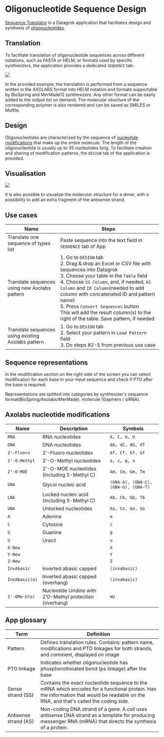 # Oligonucleotide Sequence Design

[Sequence Translator](https://public.datagrok.ai/apps/SequenceTranslator/) is a Datagrok application that facilitates design and synthesis of [oligonucleotides](https://en.wikipedia.org/wiki/Oligonucleotide).

## Translation

To facilitate translation of oligonucleotide sequences across different notations, such as FASTA or HELM, or formats used by specific synthesizers, the application provides a dedicated `SEQUENCE` tab:

![](img/st-sequence.png)

In the provided example, the translation is performed from a sequence written in the AXOLABS format into HELM notation and formats supportable by BioSpring and MerMade12 synthesizers. Any other format can be easily added to the output list on demand. The molecular structure of the corresponding polymer is also rendered and can be saved as SMILES or Molfile.

## Design

Oligonucleotides are characterized by the sequence
of [nucleotide modifications](https://github.com/datagrok-ai/public/tree/master/packages/SequenceTranslator#axolabs-nucleotide-modifications)
that make up the entire molecule. The length of the oligonucleotide is usually up to 35 nucleotides long. To facilitate creation and sharing of modification patterns, the `DESIGN` tab of the application is provided.

## Visualisation

![](img/st-duplex.png)

It is also possible to visualize the molecular structure for a dimer, with a possibility to add an extra fragment of the antisense strand.

## Use cases

| Name                                               | Steps                                                                                                                                                                                                                                                                                                                                                                                                                      |
|----------------------------------------------------|----------------------------------------------------------------------------------------------------------------------------------------------------------------------------------------------------------------------------------------------------------------------------------------------------------------------------------------------------------------------------------------------------------------------------|
| Translate one sequence of types list               | Paste sequence into the text field in `SEQUENCE` tab of App                                                                                                                                                                                                                                                                                                                                                                    |
| Translate sequences using new Axolabs pattern      | 1. Go to `DESIGN` tab <br/>2. Drag & drop an Excel or CSV file with sequences into Datagrok <br/>3. Choose your table in the `Table` field <br/>4. Choose `SS Column`, and, if needed, `AS Column` and `ID Column`(needed to add column with concatenated ID and pattern name) <br/>5. Press `Convert Sequences` button  <br/>This will add the result column(s) to the right of the table. Save pattern, if needed       |
| Translate sequences using existing Axolabs pattern | 1. Go to `DESIGN` tab <br/>2. Select your pattern in `Load Pattern` field <br/>3. Do steps #2-5 from previous use case                                                                                                                                                                                                                                                                                                    |

## Sequence representations

In the modification section on the right side of the screen you can select modification for each base in your input
sequence and check if PTO after the base is required.

Representations are splitted into categories by synthesizer's sequence format(BioSpring/Axolabs/MerMade).
molecule (Gapmers / siRNA).

## Axolabs nucleotide modifications

| Name           | Description                                              | Symbols                              |
|----------------|----------------------------------------------------------|--------------------------------------|
| `RNA`          | RNA nucleotides                                          | `A, C, G, U`                         |
| `DNA`          | DNA nucleotides                                          | `dA, dC, dG, dT`                     |
| `2'-Fluoro`    | 2'-Fluoro nucleotides                                    | `Af, Cf, Gf, Uf`                     |
| `2'-O-Methyl`  | 2'-O-Methyl nucleotides                                  | `a, c, g, u`                         |
| `2'-O-MOE`     | 2'-O-MOE nucleotides (including 5-Methyl C)              | `Am, Cm, Gm, Tm`                     |
| `GNA`          | Glycol nucleic acid                                      | `(GNA-A), (GNA-C), (GNA-G), (GNA-T)` |
| `LNA`          | Locked nucleic acid (including 5-Methyl C)               | `Ab, Cb, Gb, Tb`                     |
| `UNA`          | Unlocked nucleotides                                     | `Ao, Co, Go, Uo`                     |
| `A`            | Adenine                                                  | `a`                                  |
| `C`            | Cytosine                                                 | `c`                                  |
| `G`            | Guanine                                                  | `g`                                  |
| `U`            | Uracil                                                   | `u`                                  |
| `X-New`        |                                                          | `X`                                  |
| `Y-New`        |                                                          | `Y`                                  |
| `Z-New`        |                                                          | `Z`                                  |
| `InvAbasic`    | Inverted abasic capped                                   | `(invabasic)`                        |
| `InvAbasic(o)` | Inverted abasic capped (overhang)                        | `(invabasic)`                        |
| `2'-OMe-U(o)`  | Nucleotide Uridine with 2’O-Methyl protection (overhang) | `mU`                                 |

## App glossary

| Term                  | Definition                                                                                                                                                                           |
|-----------------------|--------------------------------------------------------------------------------------------------------------------------------------------------------------------------------------|
| Pattern               | Defines translation rules. Contains: pattern name, modifications and PTO linkages for both strands, and comment, displayed on image                                                  |
| PTO linkage           | Indicates whether oligonucleotide has phosphorothioated bond (ps linkage) after the base                                                                                             |
| Sense strand (SS)     | Contains the exact nucleotide sequence to the mRNA which encodes for a functional protein. Has the information that would be readable on the RNA, and that's called the coding side. |
| Antisense strand (AS) | Non-coding DNA strand of a gene. A cell uses antisense DNA strand as a template for producing messenger RNA (mRNA) that directs the synthesis of a protein.                          |
